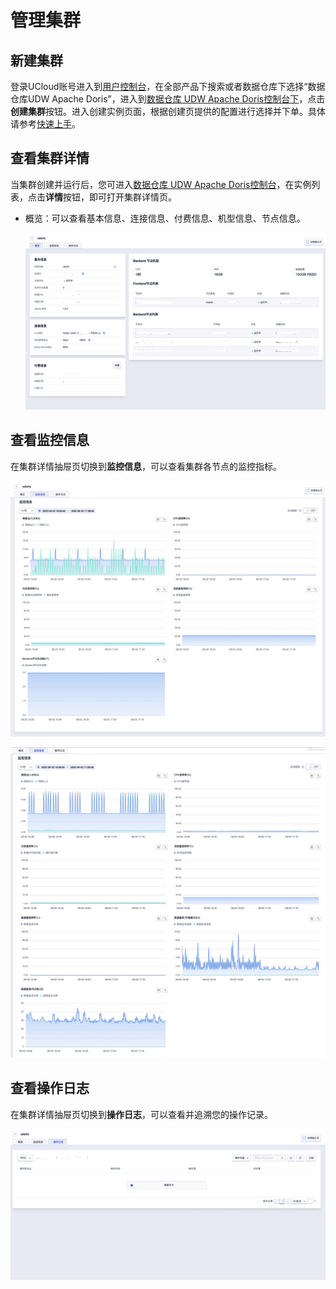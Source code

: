 # 管理集群

## 新建集群

登录UCloud账号进入到[用户控制台](https://passport.ucloud.cn/#login)，在全部产品下搜索或者数据仓库下选择“数据仓库UDW Apache Doris”，进入到[数据仓库 UDW Apache Doris控制台下](https://console.ucloud.cn/udw/doris)，点击**创建集群**按钮。进入创建实例页面，根据创建页提供的配置进行选择并下单。具体请参考[快速上手](/udoris/gettingstart)。

## 查看集群详情

当集群创建并运行后，您可进入[数据仓库 UDW Apache Doris控制台](https://console.ucloud.cn/udw/doris)，在实例列表，点击**详情**按钮，即可打开集群详情页。

- 概览：可以查看基本信息、连接信息、付费信息、机型信息、节点信息。

  ![udoris-detail](../images/udoris-detail.png)


## 查看监控信息

在集群详情抽屉页切换到**监控信息**，可以查看集群各节点的监控指标。

![udoris-monitor-fe](../images/udoris-monitor-fe.png)

![udoris-monitor-be](../images/udoris-monitor-be.png)

## 查看操作日志

在集群详情抽屉页切换到**操作日志**，可以查看并追溯您的操作记录。

![udoris-operate-log](../images/udoris-operate-log.png)

